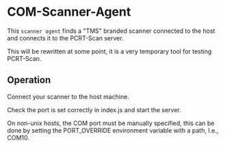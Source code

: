 # COM-Scanner-Agent

This `scanner agent` finds a "TMS" branded scanner connected to the host and connects it to the PCRT-Scan server.

This will be rewritten at some point, it is a very temporary tool for testing PCRT-Scan.

## Operation

Connect your scanner to the host machine.

Check the port is set correctly in index.js and start the server.

On non-unix hosts, the COM port must be manually specified, this can be done by setting the PORT_OVERRIDE environment variable with a path, I.e., COM10.